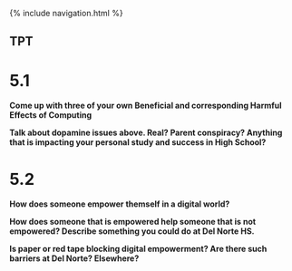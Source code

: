{% include navigation.html %}

## TPT
# 5.1
**Come up with three of your own Beneficial and corresponding Harmful Effects of Computing**

**Talk about dopamine issues above. Real? Parent conspiracy? Anything that is impacting your personal study and success in High School?**

# 5.2
**How does someone empower themself in a digital world?**

**How does someone that is empowered help someone that is not empowered? Describe something you could do at Del Norte HS.**

**Is paper or red tape blocking digital empowerment? Are there such barriers at Del Norte? Elsewhere?**
